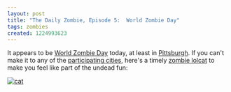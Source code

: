 ```yaml
---
layout: post
title: "The Daily Zombie, Episode 5:  World Zombie Day"
tags: zombies
created: 1224993623
---
```

It appears to be [World Zombie Day](http://www.myspace.com/worldzombieday) today, at least in [Pittsburgh](http://www.theitsaliveshow.com/zombiefest2008/zwalk.htm).  If you can't make it to any of the [participating cities](http://www.theitsaliveshow.com/zombiefest2008/wzd.htm), here's a timely [zombie lolcat](http://icanhascheezburger.com/2008/08/13/funny-pictures-zombies-than-usual/) to make you feel like part of the undead fun:

<a href="http://icanhascheezburger.com/2008/08/13/funny-pictures-zombies-than-usual/"><img class="mine_1337173" src="http://icanhascheezburger.wordpress.com/files/2008/08/funny-pictures-cat-sees-many-zombies-from-window.jpg" alt="cat" /></a>

